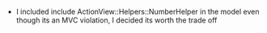 

* I included include ActionView::Helpers::NumberHelper in the model even though its an MVC violation, I decided its worth the trade off
